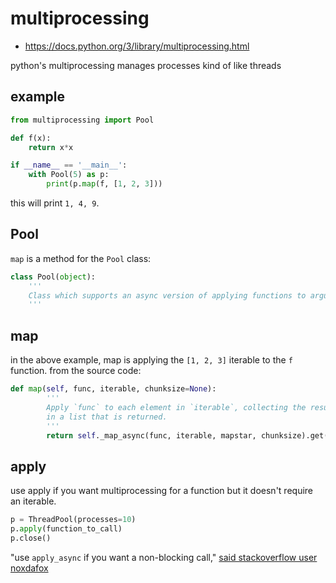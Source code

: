 # multiprocessing
- https://docs.python.org/3/library/multiprocessing.html

python's multiprocessing manages processes kind of like threads

## example
```python
from multiprocessing import Pool

def f(x):
    return x*x

if __name__ == '__main__':
    with Pool(5) as p:
        print(p.map(f, [1, 2, 3]))
```

this will print `1, 4, 9`.


## Pool
`map` is a method for the `Pool` class:
```python
class Pool(object):
    '''
    Class which supports an async version of applying functions to arguments.
    '''
```

## map
in the above example, map is applying the `[1, 2, 3]` iterable to the `f` function. from the source code:
```python
def map(self, func, iterable, chunksize=None):
        '''
        Apply `func` to each element in `iterable`, collecting the results
        in a list that is returned.
        '''
        return self._map_async(func, iterable, mapstar, chunksize).get()
```

## apply
use apply if you want multiprocessing for a function but it doesn't require an iterable.
```python
p = ThreadPool(processes=10)
p.apply(function_to_call)
p.close()
```

"use `apply_async` if you want a non-blocking call," [said stackoverflow user noxdafox](https://stackoverflow.com/questions/43565035/python-multiprocessing-pool-how-to-use-with-no-iterable#answer-43565080)
